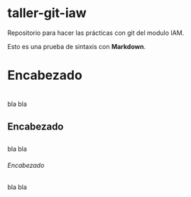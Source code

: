 # taller-git-iaw
Repositorio para hacer las prácticas con git del modulo IAM.

Esto es una prueba de sintaxis con **Markdown**.
# Encabezado <h1>
bla bla
## Encabezado <h2>
bla bla
  ###### Encabezado <h6>
  bla bla
